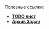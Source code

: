 
Полезные ссылки:
- [**TODO лист**](https://github.com/nkg-17/math-tests/issues?q=is%3Aopen+is%3Aissue+label%3Atodo)
- [**Архив Задач**](https://github.com/nkg-17/math-tests-archive)
